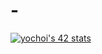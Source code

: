 # -
[![yochoi's 42 stats](https://badge42.herokuapp.com/api/stats/yochoi)](https://github.com/AMATEURTOSS/)
